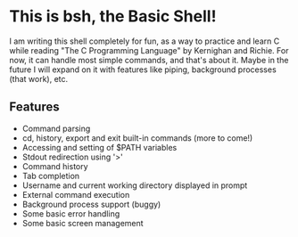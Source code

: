 # This is bsh, the Basic Shell!
I am writing this shell completely for fun, as a way to practice and learn C while reading "The C Programming Language" by Kernighan and Richie. For now, it can handle most simple commands, and that's about it. Maybe in the future I will expand on it with features like piping, background processes (that work), etc.

## Features
* Command parsing
* cd, history, export and exit built-in commands (more to come!)
* Accessing and setting of $PATH variables
* Stdout redirection using '>'
* Command history
* Tab completion
* Username and current working directory displayed in prompt
* External command execution
* Background process support (buggy)
* Some basic error handling
* Some basic screen management